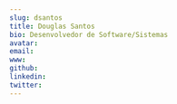 ```yaml
---
slug: dsantos
title: Douglas Santos
bio: Desenvolvedor de Software/Sistemas
avatar:
email:
www:
github:
linkedin:
twitter:
---
```

